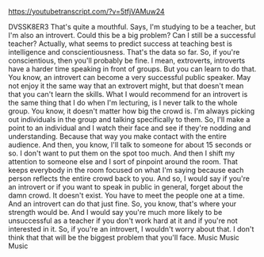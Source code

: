 https://youtubetranscript.com/?v=5tfjVAMuw24

 DVSSK8ER3 That's quite a mouthful. Says, I'm studying to be a teacher, but I'm also an introvert. Could this be a big problem? Can I still be a successful teacher? Actually, what seems to predict success at teaching best is intelligence and conscientiousness. That's the data so far. So, if you're conscientious, then you'll probably be fine. I mean, extroverts, introverts have a harder time speaking in front of groups. But you can learn to do that. You know, an introvert can become a very successful public speaker. May not enjoy it the same way that an extrovert might, but that doesn't mean that you can't learn the skills. What I would recommend for an introvert is the same thing that I do when I'm lecturing, is I never talk to the whole group. You know, it doesn't matter how big the crowd is. I'm always picking out individuals in the group and talking specifically to them. So, I'll make a point to an individual and I watch their face and see if they're nodding and understanding. Because that way you make contact with the entire audience. And then, you know, I'll talk to someone for about 15 seconds or so. I don't want to put them on the spot too much. And then I shift my attention to someone else and I sort of pinpoint around the room. That keeps everybody in the room focused on what I'm saying because each person reflects the entire crowd back to you. And so, I would say if you're an introvert or if you want to speak in public in general, forget about the damn crowd. It doesn't exist. You have to meet the people one at a time. And an introvert can do that just fine. So, you know, that's where your strength would be. And I would say you're much more likely to be unsuccessful as a teacher if you don't work hard at it and if you're not interested in it. So, if you're an introvert, I wouldn't worry about that. I don't think that that will be the biggest problem that you'll face. Music Music Music